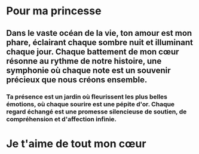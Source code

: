 # Pour ma princesse

## Dans le vaste océan de la vie, ton amour est mon phare, éclairant chaque sombre nuit et illuminant chaque jour. Chaque battement de mon cœur résonne au rythme de notre histoire, une symphonie où chaque note est un souvenir précieux que nous créons ensemble.

### Ta présence est un jardin où fleurissent les plus belles émotions, où chaque sourire est une pépite d'or. Chaque regard échangé est une promesse silencieuse de soutien, de compréhension et d'affection infinie.

 # Je t'aime de tout mon cœur


